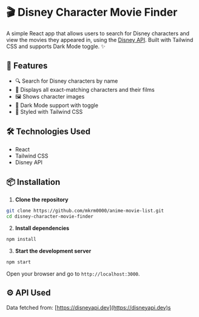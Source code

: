 # 🎬 Disney Character Movie Finder

A simple React app that allows users to search for Disney characters and view the movies they appeared in, using the [Disney API](https://disneyapi.dev/). Built with Tailwind CSS and supports Dark Mode toggle. ✨

## 🚀 Features

- 🔍 Search for Disney characters by name
- 🎥 Displays all exact-matching characters and their films
- 🖼️ Shows character images
- 🌙 Dark Mode support with toggle
- 💅 Styled with Tailwind CSS

## 🛠️ Technologies Used

- React
- Tailwind CSS
- Disney API

## 📦 Installation

1. **Clone the repository**

```bash
git clone https://github.com/mkrm0000/anime-movie-list.git
cd disney-character-movie-finder
```

2. **Install dependencies**

```bash
npm install
```

3. **Start the development server**

```bash
npm start
```

Open your browser and go to `http://localhost:3000`.


## ⚙️ API Used

Data fetched from: [https://disneyapi.dev](https://disneyapi.dev)s